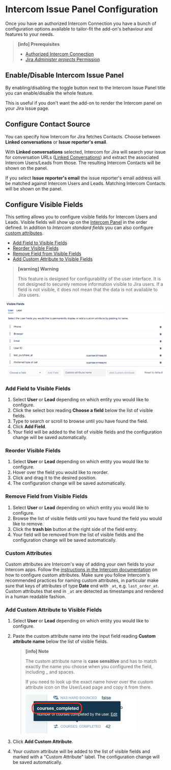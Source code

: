 # Intercom Issue Panel Configuration

Once you have an authorized Intercom Connection you have a bunch of configuration
options available to tailor-fit the add-on's behaviour and features to your needs.

> **[info] Prerequisites**
>
> * [Authorized Intercom Connection](GettingStarted.md)
> * [Jira _Administer projects_ Permission](https://confluence.atlassian.com/adminjiracloud/managing-project-permissions-776636362.html)

## Enable/Disable Intercom Issue Panel
                                                             
By enabling/disabling the toggle button next to the Intercom Issue Panel title
you can enable/disable the whole feature.

This is useful if you don't want the add-on to render the Intercom panel on your
Jira issue page.

## Configure Contact Source

You can specify how Intercom for Jira fetches Contacts. Choose between 
**Linked conversations** or **Issue reporter's email**.

With **Linked conversations** selected, Intercom for Jira will search your issue
for conversation URLs ([Linked Conversations](ConversationLinking.md)) and
extract the associated Intercom Users/Leads from those. The resulting Intercom
Contacts will be shown on the panel.

If you select **Issue reporter's email** the issue reporter's email address will
be matched against Intercom Users and Leads. Matching Intercom Contacts will
be shown on the panel. 

## Configure Visible Fields

This setting allows you to configure visible fields for Intercom Users and Leads.
Visible fields will show up on the [Intercom Panel](IntercomIssuePanel.md) in 
the order defined. In addition to *Intercom standard fields* you can also 
configure [custom attributes](#custom-attributes).

* [Add Field to Visible Fields](#add-field-to-visible-fields)
* [Reorder Visible Fields](#reorder-visible-fields)
* [Remove Field from Visible Fields](#remove-field-from-visible-fields)
* [Add Custom Attribute to Visible Fields](#add-custom-attribute-to-visible-fields)

> **[warning] Warning**
>
> This feature is designed for configurability of the user interface. It is not 
> designed to securely remove information visible to Jira users.
> If a field is not visible, it does not mean that the data is not available to 
> Jira users.


![Visible Fields](/assets/addons/intercom/VisibleFields.png)

### Add Field to Visible Fields

1. Select **User** or **Lead** depending on which entity you would like to configure.
1. Click the select box reading **Choose a field** below the list of visible fields.
1. Type to search or scroll to browse until you have found the field.
1. Click **Add Field**.
1. Your field will be added to the list of visible fields and the configuration
   change will be saved automatically.
   
### Reorder Visible Fields

1. Select **User** or **Lead** depending on which entity you would like to configure.
1. Hover over the field you would like to reorder.
1. Click and drag it to the desired position.
1. The configuration change will be saved automatically.
   
### Remove Field from Visible Fields

1. Select **User** or **Lead** depending on which entity you would like to configure.
1. Browse the list of visible fields until you have found the field you would like
   to remove.
1. Click the **trash bin** button at the right side of the field entry.
1. Your field will be removed from the list of visible fields and the configuration
   change will be saved automatically.
   
### Custom Attributes

Custom attributes are Intercom's way of adding your own fields to your Intercom 
apps. Follow the [instructions in the Intercom documentation](https://docs.intercom.com/configure-intercom-for-your-product-or-site/customize-intercom-to-be-about-your-users/send-custom-user-attributes-to-intercom) 
on how to configure custom attributes. Make sure you follow Intercom's recommended
practices for naming custom attributes, in particular make sure that keys of
attributes of type **Date** end with `_at`, e.g. `last_order_at`. Custom attributes
that end in `_at` are detected as timestamps and rendered in a human readable 
fashion. 

### Add Custom Attribute to Visible Fields

1. Select **User** or **Lead** depending on which entity you would like to configure.
1. Paste the custom attribute name into the input field reading **Custom attribute name** 
   below the list of visible fields. 
   
   > **[info] Note**
   > 
   > The custom attribute name is **case sensitive** and has to match exactly the 
   > name you choose when you configured the field, including _ and spaces.
   >
   > If you need to look up the exact name hover over the custom attribute icon
   > on the User/Lead page and copy it from there.
   >
   > ![Copy Custom Field Name](/assets/addons/intercom/CopyCustomFieldName.png)
   
1. Click **Add Custom Attribute**.
1. Your custom attribute will be added to the list of visible fields and marked 
   with a "Custom Attribute" label. The configuration change will be saved 
   automatically.